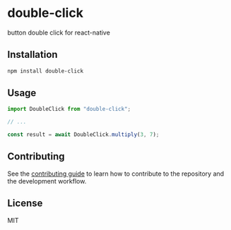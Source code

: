 # double-click

button double click for react-native

## Installation

```sh
npm install double-click
```

## Usage

```js
import DoubleClick from "double-click";

// ...

const result = await DoubleClick.multiply(3, 7);
```

## Contributing

See the [contributing guide](CONTRIBUTING.md) to learn how to contribute to the repository and the development workflow.

## License

MIT
